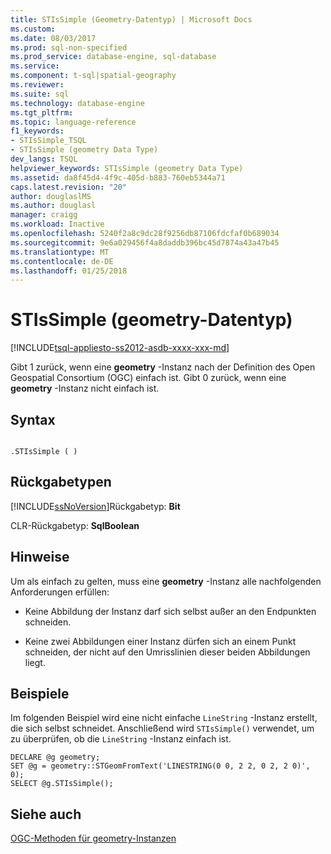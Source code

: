 ```yaml
---
title: STIsSimple (Geometry-Datentyp) | Microsoft Docs
ms.custom: 
ms.date: 08/03/2017
ms.prod: sql-non-specified
ms.prod_service: database-engine, sql-database
ms.service: 
ms.component: t-sql|spatial-geography
ms.reviewer: 
ms.suite: sql
ms.technology: database-engine
ms.tgt_pltfrm: 
ms.topic: language-reference
f1_keywords:
- STIsSimple_TSQL
- STIsSimple (geometry Data Type)
dev_langs: TSQL
helpviewer_keywords: STIsSimple (geometry Data Type)
ms.assetid: da8f45d4-4f9c-405d-b883-760eb5344a71
caps.latest.revision: "20"
author: douglaslMS
ms.author: douglasl
manager: craigg
ms.workload: Inactive
ms.openlocfilehash: 5240f2a8c9dc28f9256db87106fdcfaf0b689034
ms.sourcegitcommit: 9e6a029456f4a8daddb396bc45d7874a43a47b45
ms.translationtype: MT
ms.contentlocale: de-DE
ms.lasthandoff: 01/25/2018
---
```

# <a name="stissimple-geometry-data-type"></a>STIsSimple (geometry-Datentyp)
[!INCLUDE[tsql-appliesto-ss2012-asdb-xxxx-xxx-md](../../includes/tsql-appliesto-ss2012-asdb-xxxx-xxx-md.md)]

Gibt 1 zurück, wenn eine **geometry** -Instanz nach der Definition des Open Geospatial Consortium (OGC) einfach ist. Gibt 0 zurück, wenn eine **geometry** -Instanz nicht einfach ist.
  
## <a name="syntax"></a>Syntax  
  
```  
  
.STIsSimple ( )  
```  
  
## <a name="return-types"></a>Rückgabetypen  
 [!INCLUDE[ssNoVersion](../../includes/ssnoversion-md.md)]Rückgabetyp: **Bit**  
  
 CLR-Rückgabetyp: **SqlBoolean**  
  
## <a name="remarks"></a>Hinweise  
 Um als einfach zu gelten, muss eine **geometry** -Instanz alle nachfolgenden Anforderungen erfüllen:  
  
-   Keine Abbildung der Instanz darf sich selbst außer an den Endpunkten schneiden.  
  
-   Keine zwei Abbildungen einer Instanz dürfen sich an einem Punkt schneiden, der nicht auf den Umrisslinien dieser beiden Abbildungen liegt.  
  
## <a name="examples"></a>Beispiele  
 Im folgenden Beispiel wird eine nicht einfache `LineString` -Instanz erstellt, die sich selbst schneidet. Anschließend wird `STIsSimple()` verwendet, um zu überprüfen, ob die `LineString` -Instanz einfach ist.  
  
```  
DECLARE @g geometry;  
SET @g = geometry::STGeomFromText('LINESTRING(0 0, 2 2, 0 2, 2 0)', 0);  
SELECT @g.STIsSimple();  
```  
  
## <a name="see-also"></a>Siehe auch  
 [OGC-Methoden für geometry-Instanzen](../../t-sql/spatial-geometry/ogc-methods-on-geometry-instances.md)  
  
  

